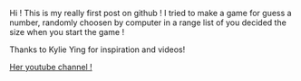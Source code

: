 Hi !
This is my really first post on github !
I tried to make a game for guess a number, randomly choosen by computer in a range list of you decided the size when you start the game !

Thanks to Kylie Ying for inspiration and videos!

[Her youtube channel !](https://www.youtube.com/@KylieYYing)
